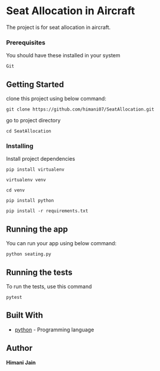 # Seat Allocation in Aircraft

The project is for seat allocation in aircraft.

### Prerequisites
 You should have these installed in your system

```
Git
```
## Getting Started
clone this project using below command:
```
git clone https://github.com/himani07/SeatAllocation.git
```
go to project directory
```
cd SeatAllocation
```


### Installing
Install project dependencies
```
pip install virtualenv
```
```
virtualenv venv
```
```
cd venv
```
```
pip install python
```
```
pip install -r requirements.txt
```

## Running the app
You can run your app using below command:
```
python seating.py
```

## Running the tests

To run the tests, use this command
```
pytest
```

## Built With

* [python]() - Programming language

## Author

**Himani Jain**

